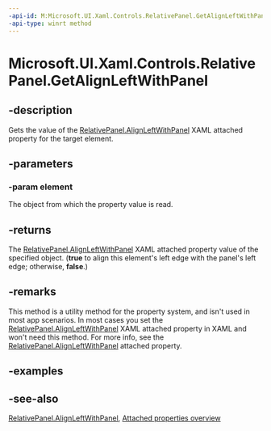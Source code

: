 ```yaml
---
-api-id: M:Microsoft.UI.Xaml.Controls.RelativePanel.GetAlignLeftWithPanel(Microsoft.UI.Xaml.UIElement)
-api-type: winrt method
---
```


<!-- Method syntax
public bool GetAlignLeftWithPanel(Windows.UI.Xaml.UIElement element)
-->

# Microsoft.UI.Xaml.Controls.RelativePanel.GetAlignLeftWithPanel

## -description
Gets the value of the [RelativePanel.AlignLeftWithPanel](relativepanel_alignleftwithpanel.md) XAML attached property for the target element.

## -parameters
### -param element
The object from which the property value is read.

## -returns
The [RelativePanel.AlignLeftWithPanel](relativepanel_alignleftwithpanel.md) XAML attached property value of the specified object. (**true** to align this element's left edge with the panel's left edge; otherwise, **false**.)

## -remarks
This method is a utility method for the property system, and isn't used in most app scenarios. In most cases you set the [RelativePanel.AlignLeftWithPanel](relativepanel_alignleftwithpanel.md) XAML attached property in XAML and won't need this method. For more info, see the [RelativePanel.AlignLeftWithPanel](relativepanel_alignleftwithpanel.md) attached property.

## -examples

## -see-also

[RelativePanel.AlignLeftWithPanel](relativepanel_alignleftwithpanel.md), [Attached properties overview](/windows/uwp/xaml-platform/attached-properties-overview)
